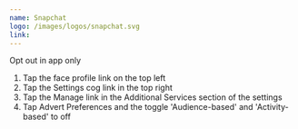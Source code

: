 ```yaml
---
name: Snapchat
logo: /images/logos/snapchat.svg
link:
---
```

Opt out in app only

1. Tap the face profile link on the top left
2. Tap the Settings cog link in the top right
3. Tap the  Manage  link in the Additional Services section of the settings
4. Tap Advert Preferences and the toggle 'Audience-based' and 'Activity-based' to off